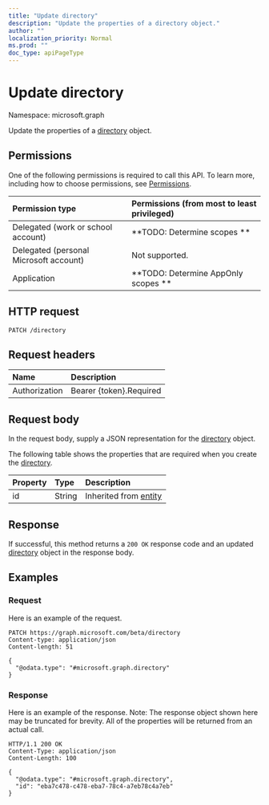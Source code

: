 ```yaml
---
title: "Update directory"
description: "Update the properties of a directory object."
author: ""
localization_priority: Normal
ms.prod: ""
doc_type: apiPageType
---
```


# Update directory

Namespace: microsoft.graph

Update the properties of a [directory](../resources/directory.md) object.

## Permissions
One of the following permissions is required to call this API. To learn more, including how to choose permissions, see [Permissions](/concepts/permissions-reference.md).

|Permission type|Permissions (from most to least privileged)|
|:---|:---|
|Delegated (work or school account)|**TODO: Determine scopes **|
|Delegated (personal Microsoft account)|Not supported.|
|Application|**TODO: Determine AppOnly scopes **|

## HTTP request
<!-- {
  "blockType": "ignored"
}
-->
``` http
PATCH /directory
```

## Request headers
|Name|Description|
|:---|:---|
|Authorization|Bearer {token}.Required|

## Request body
In the request body, supply a JSON representation for the [directory](../resources/directory.md) object.

The following table shows the properties that are required when you create the [directory](../resources/directory.md).

|Property|Type|Description|
|:---|:---|:---|
|id|String| Inherited from [entity](../resources/entity.md)|



## Response
If successful, this method returns a `200 OK` response code and an updated [directory](../resources/directory.md) object in the response body.

## Examples

### Request
Here is an example of the request.
<!-- {
  "blockType": "request",
  "name": "update_directory"
}
-->
``` http
PATCH https://graph.microsoft.com/beta/directory
Content-type: application/json
Content-length: 51

{
  "@odata.type": "#microsoft.graph.directory"
}
```

### Response
Here is an example of the response. Note: The response object shown here may be truncated for brevity. All of the properties will be returned from an actual call.
<!-- {
  "blockType": "response",
  "truncated": true
}
-->
``` http
HTTP/1.1 200 OK
Content-Type: application/json
Content-Length: 100

{
  "@odata.type": "#microsoft.graph.directory",
  "id": "eba7c478-c478-eba7-78c4-a7eb78c4a7eb"
}
```

